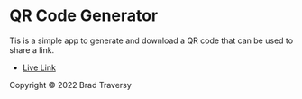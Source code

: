 # QR Code Generator

Tis is a simple app to generate and download a QR code that can be used to share a link.

- [Live Link](https://myqrcode-gen.netlify.app)

Copyright &copy; 2022 Brad Traversy
